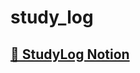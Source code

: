 # study_log

## [📓 StudyLog Notion](https://cham2.notion.site/Study-log-1dbcc975b8e24863bc6803d2a1274316)
